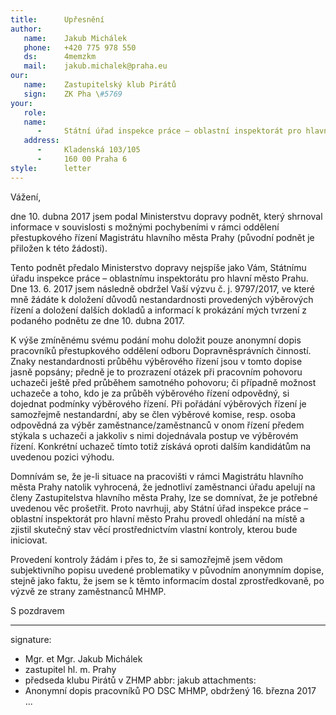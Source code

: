 ```yaml
---
title:      Upřesnění
author:
   name:    Jakub Michálek
   phone:   +420 775 978 550
   ds:      4memzkm
   mail:    jakub.michalek@praha.eu
our:
   name:    Zastupitelský klub Pirátů
   sign:    ZK Pha \#5769
your:
   role:    
   name:    
      -     Státní úřad inspekce práce – oblastní inspektorát pro hlavní město Prahu
   address:
      -     Kladenská 103/105
      -     160 00 Praha 6
style:      letter
---
```


Vážení,

dne 10. dubna 2017 jsem podal Ministerstvu dopravy podnět, který shrnoval informace v souvislosti s možnými pochybeními v rámci oddělení přestupkového řízení Magistrátu hlavního města Prahy (původní podnět je přiložen k této žádosti).

Tento podnět předalo Ministerstvo dopravy nejspíše jako Vám, Státnímu úřadu inspekce práce – oblastnímu inspektorátu pro hlavní město Prahu. Dne 13. 6. 2017 jsem následně obdržel Vaší výzvu č. j. 9797/2017, ve které mně žádáte k doložení důvodů nestandardnosti provedených výběrových řízení a doložení dalších dokladů a informací k prokázání mých tvrzení z podaného podnětu ze dne 10. dubna 2017. 

K výše zmíněnému svému podání mohu doložit pouze anonymní dopis pracovníků přestupkového oddělení odboru Dopravněsprávních činností. Znaky nestandardnosti průběhu výběrového řízení jsou v tomto dopise jasně popsány; předně je to prozrazení otázek při pracovním pohovoru uchazeči ještě před průběhem samotného pohovoru; či případně možnost uchazeče a toho, kdo je za průběh výběrového řízení odpovědný, si dojednat podmínky výběrového řízení. Při pořádání výběrových řízení je samozřejmě nestandardní, aby se člen výběrové komise, resp. osoba odpovědná za výběr zaměstnance/zaměstnanců v onom řízení předem stýkala s uchazeči a jakkoliv s nimi dojednávala postup ve výběrovém řízení. Konkrétní uchazeč tímto totiž získává oproti dalším kandidátům na uvedenou pozici výhodu. 

Domnívám se, že je-li situace na pracovišti v rámci Magistrátu hlavního města Prahy natolik vyhrocená, že jednotliví zaměstnanci úřadu apelují na členy Zastupitelstva hlavního města Prahy, lze se domnívat, že je potřebné uvedenou věc prošetřit. Proto navrhuji, aby Státní úřad inspekce práce – oblastní inspektorát pro hlavní město Prahu provedl ohledání na místě a zjistil skutečný stav věcí prostřednictvím vlastní kontroly, kterou bude iniciovat. 

Provedení kontroly žádám i přes to, že si samozřejmě jsem vědom subjektivního popisu uvedené problematiky v původním anonymním dopise, stejně jako faktu, že jsem se k těmto informacím dostal zprostředkovaně, po výzvě ze strany zaměstnanců MHMP. 

S pozdravem

---
signature: 
  - Mgr. et Mgr. Jakub Michálek
  - zastupitel hl. m. Prahy
  - předseda klubu Pirátů v ZHMP
abbr:       jakub
attachments:
  - Anonymní dopis pracovníků PO DSC MHMP, obdržený 16. března 2017
...
